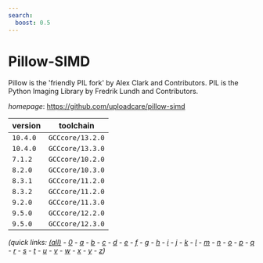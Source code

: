 ```yaml
---
search:
  boost: 0.5
---
```

# Pillow-SIMD

Pillow is the 'friendly PIL fork' by Alex Clark and Contributors.  PIL is the Python Imaging Library by Fredrik Lundh and Contributors.

*homepage*: <https://github.com/uploadcare/pillow-simd>

version | toolchain
--------|----------
``10.4.0`` | ``GCCcore/13.2.0``
``10.4.0`` | ``GCCcore/13.3.0``
``7.1.2`` | ``GCCcore/10.2.0``
``8.2.0`` | ``GCCcore/10.3.0``
``8.3.1`` | ``GCCcore/11.2.0``
``8.3.2`` | ``GCCcore/11.2.0``
``9.2.0`` | ``GCCcore/11.3.0``
``9.5.0`` | ``GCCcore/12.2.0``
``9.5.0`` | ``GCCcore/12.3.0``


*(quick links: [(all)](../index.md) - [0](../0/index.md) - [a](../a/index.md) - [b](../b/index.md) - [c](../c/index.md) - [d](../d/index.md) - [e](../e/index.md) - [f](../f/index.md) - [g](../g/index.md) - [h](../h/index.md) - [i](../i/index.md) - [j](../j/index.md) - [k](../k/index.md) - [l](../l/index.md) - [m](../m/index.md) - [n](../n/index.md) - [o](../o/index.md) - [p](../p/index.md) - [q](../q/index.md) - [r](../r/index.md) - [s](../s/index.md) - [t](../t/index.md) - [u](../u/index.md) - [v](../v/index.md) - [w](../w/index.md) - [x](../x/index.md) - [y](../y/index.md) - [z](../z/index.md))*


